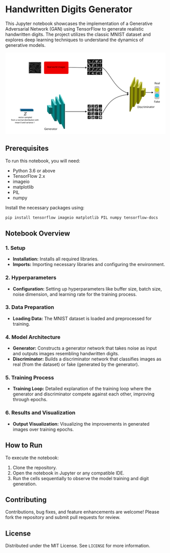 
# Handwritten Digits Generator

This Jupyter notebook showcases the implementation of a Generative Adversarial Network (GAN) using TensorFlow to generate realistic handwritten digits. The project utilizes the classic MNIST dataset and explores deep learning techniques to understand the dynamics of generative models.

<img src="results/arch.png" alt="model architecture" >


## Prerequisites

To run this notebook, you will need:
- Python 3.6 or above
- TensorFlow 2.x
- imageio
- matplotlib
- PIL
- numpy

Install the necessary packages using:
```bash
pip install tensorflow imageio matplotlib PIL numpy tensorflow-docs
```

## Notebook Overview

### 1. Setup
- **Installation:** Installs all required libraries.
- **Imports:** Importing necessary libraries and configuring the environment.

### 2. Hyperparameters
- **Configuration:** Setting up hyperparameters like buffer size, batch size, noise dimension, and learning rate for the training process.

### 3. Data Preparation
- **Loading Data:** The MNIST dataset is loaded and preprocessed for training.

### 4. Model Architecture
- **Generator:** Constructs a generator network that takes noise as input and outputs images resembling handwritten digits.
- **Discriminator:** Builds a discriminator network that classifies images as real (from the dataset) or fake (generated by the generator).

### 5. Training Process
- **Training Loop:** Detailed explanation of the training loop where the generator and discriminator compete against each other, improving through epochs.

### 6. Results and Visualization
- **Output Visualization:** Visualizing the improvements in generated images over training epochs.

## How to Run

To execute the notebook:
1. Clone the repository.
2. Open the notebook in Jupyter or any compatible IDE.
3. Run the cells sequentially to observe the model training and digit generation.

## Contributing

Contributions, bug fixes, and feature enhancements are welcome! Please fork the repository and submit pull requests for review.

## License

Distributed under the MIT License. See `LICENSE` for more information.
